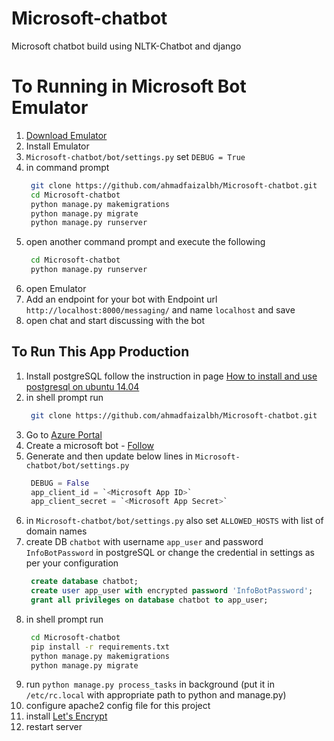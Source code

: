 # Microsoft-chatbot
Microsoft chatbot build using NLTK-Chatbot and django

# To Running in Microsoft Bot Emulator
1. [Download Emulator](https://c2rsetup.officeapps.live.com/c2r/download.aspx?productReleaseID=O365ProPlusRetail&platform=Def&language=en-us&TaxRegion=sg&correlationId=af2dda53-a9e9-49ef-8077-1164dfa45dd5&token=0a28bd4e-8b5b-4b39-bf26-bafa58a196cb&version=O16GA&source=O15OLSO365&Br=4)
2. Install Emulator
3. `Microsoft-chatbot/bot/settings.py` set `DEBUG = True`
4. in command prompt
   ```sh
    git clone https://github.com/ahmadfaizalbh/Microsoft-chatbot.git
    cd Microsoft-chatbot
    python manage.py makemigrations
    python manage.py migrate
    python manage.py runserver
   ```
5. open another command prompt and execute the following
   ```sh
    cd Microsoft-chatbot
    python manage.py runserver
   ```
6. open Emulator
7. Add an endpoint for your bot with Endpoint url `http://localhost:8000/messaging/` and name `localhost` and save
8. open chat and start discussing with the bot
    


## To Run This App Production
1. Install postgreSQL follow the instruction in page [How to install and use postgresql on ubuntu 14.04](https://www.digitalocean.com/community/tutorials/how-to-install-and-use-postgresql-on-ubuntu-14-04)
2. in shell prompt run  
   ```sh
    git clone https://github.com/ahmadfaizalbh/Microsoft-chatbot.git
   ```
3. Go to [Azure Portal](http://portal.azure.com/)
4. Create a microsoft bot  - [Follow](https://docs.microsoft.com/en-us/azure/bot-service/bot-service-quickstart-registration?view=azure-bot-service-3.0&viewFallbackFrom=azure-bot-service-4.0)
5. Generate <Microsoft App Secret> and then update below lines in `Microsoft-chatbot/bot/settings.py`
   ```python
    DEBUG = False
    app_client_id = `<Microsoft App ID>`
    app_client_secret = `<Microsoft App Secret>`
   ```
6. in `Microsoft-chatbot/bot/settings.py` also set `ALLOWED_HOSTS` with list of domain names
7. create DB `chatbot` with username `app_user` and password `InfoBotPassword` in postgreSQL or change the credential in settings as per your configuration
   ```sql
    create database chatbot;
    create user app_user with encrypted password 'InfoBotPassword';
    grant all privileges on database chatbot to app_user;
   ```
8. in shell prompt run  
   ```sh
    cd Microsoft-chatbot
    pip install -r requirements.txt
    python manage.py makemigrations
    python manage.py migrate
   ```
9. run `python manage.py process_tasks` in background (put it in `/etc/rc.local` with appropriate path to python and manage.py)
10. configure apache2 config file for this project
11. install [Let's Encrypt](https://letsencrypt.org/)
12. restart server

